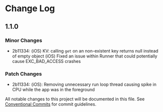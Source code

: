 # Change Log

## 1.1.0

### Minor Changes

- 2b11334: (iOS) KV: calling `get` on an non-existent key returns null instead of empty object
  (iOS) Fixed an issue within Runner that could potentially cause EXC_BAD_ACCESS crashes

### Patch Changes

- 2b11334: (iOS): Removing unnecessary run loop thread causing spike in CPU while the app was in the foreground

All notable changes to this project will be documented in this file.
See [Conventional Commits](https://conventionalcommits.org) for commit guidelines.
